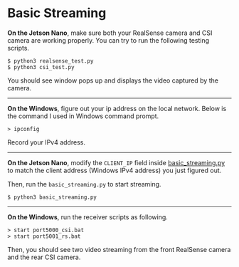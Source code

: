 # Basic Streaming

**On the Jetson Nano**, make sure both your RealSense camera and CSI camera are working properly. You can try to run the following testing scripts.
```
$ python3 realsense_test.py
$ python3 csi_test.py
```
You should see window pops up and displays the video captured by the camera.

---

**On the Windows**, figure out your ip address on the local network. Below is the command I used in Windows command prompt.
```
> ipconfig
```
Record your IPv4 address.

---

**On the Jetson Nano**, modify the `CLIENT_IP` field inside [basic_streaming.py](https://github.com/iacChris/ROAR/blob/basic_streaming/basic_streaming/Jetson/basic_streaming.py#L6) to match the client address (Windows IPv4 address) you just figured out.

Then, run the `basic_streaming.py` to start streaming.
```
$ python3 basic_streaming.py
```

---

**On the Windows**, run the receiver scripts as following.
```
> start port5000_csi.bat
> start port5001_rs.bat
```
Then, you should see two video streaming from the front RealSense camera and the rear CSI camera.
